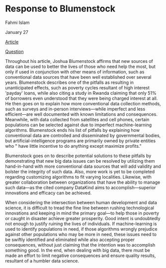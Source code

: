 # Response to Blumenstock
Fahmi Islam 

January 27

[Article](https://www.nature.com/magazine-assets/d41586-018-06215-5/d41586-018-06215-5.pdf) 

[Question](https://github.com/wicked-problems/workshop/blob/master/blumenstock.md)

  Throughout his article, Joshua Blumenstock affirms that new sources of data can be used to better the lives of those who need help the most, but only if used in conjunction with other means of information, such as conventional data sources that have been well established over several years. Blumenstock describes one of the pitfalls as resulting in unanticipated effects, such as poverty cycles resultant of high interest 'payday' loans, while also citing a study in Rwanda claiming that only 51% of borrowers even understood that they were being charged interest at all. He then goes on to explain how more conventional data collection methods, such as surveys and in-person interviews—while imperfect and less efficient—are well documented with known limitations and consequences. Meanwhile, with data collected from satellites and cell phones, certain populations can be selected against due to imperfect machine-learning algorithms. Blumenstock ends his list of pitfalls by explaining how conventional data are controlled and disseminated by governmental bodies, but artificial-intelligence programs are primarily owned by private entities who " have little incentive to do anything except maximize profits." 

  Blumenstock goes on to describe potential solutions to these pitfalls by demonstrating that new big data issues can be resolved by utilizing them hand-in-hand with more conventional data sources that will add validity and bolster the integrity of such data. Also, more work is yet to be completed regarding customizing algorithms to fit varying localities. Likewise, with greater collaboration between organizations that have the ability to manage such data—as the cited company DataKind aims to accomplish—superior innovations and efficacy can be achieved. 

  When considering the intersection between human development and data science, it is difficult to tread the fine line between rushing technological innovations and keeping in mind the primary goal—to help those in poverty or caught in disaster achieve greater prosperity. Good intent is undoubtedly not enough to justify ruining the lives of individuals. If machine-learning is used to identify populations in need, if those algorithms wrongly prejudice against other populations who may be more in need, these issues need to be swiftly identified and eliminated while also accepting proper consequences, without just claiming that the intention was to accomplish something good. In the end, when dealing with big data, there must be made an effort to limit negative consequences and ensure quality results, resultant of a humbler data science. 
